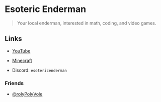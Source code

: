 # Esoteric Enderman

> Your local enderman, interested in math, coding, and video games.

## Links

- [YouTube](https://www.youtube.com/@esotericenderman)
- [Minecraft](https://namemc.com/profile/EsotericEnderman.1)

- Discord: `esotericenderman`

### Friends

- [@rolyPolyVole](https://github.com/rolyPolyVole)
